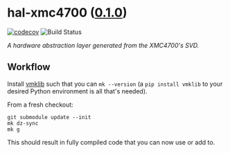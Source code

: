 <!--
    =====================================
    generator=datazen
    version=3.1.4
    hash=6abc4b519fd3a85c8fcc1698834f2c75
    =====================================
-->

# hal-xmc4700 ([0.1.0](https://github.com/vkottler/hal-xmc4700/releases/tag/0.1.0))

[![codecov](https://codecov.io/gh/vkottler/hal-xmc4700/branch/master/graph/badge.svg)](https://codecov.io/gh/vkottler/hal-xmc4700)
![Build Status](https://github.com/vkottler/hal-xmc4700/actions/workflows/yambs-project.yml/badge.svg)

*A hardware abstraction layer generated from the XMC4700's SVD.*

## Workflow

Install [vmklib](https://github.com/vkottler/vmklib) such that you can
`mk --version` (a `pip install vmklib` to your desired Python environment is
all that's needed).

From a fresh checkout:

```
git submodule update --init
mk dz-sync
mk g
```

This should result in fully compiled code that you can now use or add to.
